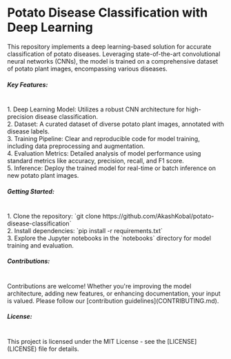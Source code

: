 # Potato Disease Classification with Deep Learning

This repository implements a deep learning-based solution for accurate classification of potato diseases. Leveraging state-of-the-art convolutional neural networks (CNNs), the model is trained on a comprehensive dataset of potato plant images, encompassing various diseases.<br>

<h5>Key Features:</h5><br>
1. Deep Learning Model: Utilizes a robust CNN architecture for high-precision disease classification.<br>
2. Dataset: A curated dataset of diverse potato plant images, annotated with disease labels.<br>
3. Training Pipeline: Clear and reproducible code for model training, including data preprocessing and augmentation.<br>
4. Evaluation Metrics: Detailed analysis of model performance using standard metrics like accuracy, precision, recall, and F1 score.<br>
5. Inference: Deploy the trained model for real-time or batch inference on new potato plant images.<br>

<h5>Getting Started:</h5><br>
1. Clone the repository: `git clone https://github.com/AkashKobal/potato-disease-classification`<br>
2. Install dependencies: `pip install -r requirements.txt`<br>
3. Explore the Jupyter notebooks in the `notebooks` directory for model training and evaluation.<br>

<h5>Contributions:</h5><br>
Contributions are welcome! Whether you're improving the model architecture, adding new features, or enhancing documentation, your input is valued. Please follow our [contribution guidelines](CONTRIBUTING.md).<br>

<h5>License:</h5><br>
This project is licensed under the MIT License - see the [LICENSE](LICENSE) file for details.<br>
